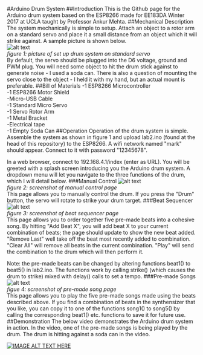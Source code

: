#Arduino Drum System
##Introduction
This is the Github page for the Arduino drum system based on the ESP8266 made for EE183DA Winter 2017 at UCLA taught by Professor Ankur Mehta.
##Mechanical Description
The system mechanically is simple to setup.  Attach an object to a rotor arm on a standard servo and place it a small distance from an object which it will strike against.  A sample picture is shown below.<br>
![alt text][setup]<br>
*figure 1: picture of set up drum system on standard servo*<br>
By default, the servo should be plugged into the D6 voltage, ground and PWM plug.  You will need some object to hit the drum stick against to generate noise - I used a soda can.  There is also a question of mounting the servo close to the object - I held it with my hand, but an actual mount is preferable.
##Bill of Materials
-1 ESP8266 Microcontroller<br>
-1 ESP8266 Motor Shield<br>
-Micro-USB Cable<br>
-1 Standard Micro Servo<br>
-1 Servo Rotor Arm<br>
-1 Metal Bracket<br>
-Electrical tape<br>
-1 Empty Soda Can
##Operation
Operation of the drum system is simple.  Assemble the system as shown in figure 1 and upload lab2.ino (found at the head of this repository) to the ESP8266.  A wifi network named "mark" should appear.  Connect to it with password "12345678".

In a web browser, connect to 192.168.4.1/index (enter as URL).  You will be greeted with a splash screen introducing you the Arduino drum system.  A dropdown menu will let you navigate to the three functions of the drum, which I will detail below.
###Manual Control
![alt text][manual_control]<br>
*figure 2: screenshot of manual control page*<br>
This page allows you to manually control the drum.  If you press the "Drum" button, the servo will rotate to strike your drum target.
###Beat Sequencer
![alt text][beat_sequencer]<br>
*figure 3: screenshot of beat sequencer page*<br>
This page allows you to order together five pre-made beats into a cohesive song.  By hitting "Add Beat X", you will add beat X to your current combination of beats; the page should update to show the new beat added.  "Remove Last" well take off the beat most recently added to combination.  "Clear All" will remove all beats in the current combination.  "Play" will send the combination to the drum which will then perform it.

Note: the pre-made beats can be changed by altering functions beat1() to beat5() in lab2.ino.  The functions work by calling strike() (which causes the drum to strike) mixed with delay() calls to set a tempo.
###Pre-made Songs
![alt text][pre_made_song]<br>
*figue 4: screenshot of pre-made song page*<br>
This page allows you to play the five pre-made songs made using the beats described above.  If you find a combination of beats in the synthensizer that you like, you can copy it to one of the functions song1() to song5() by calling the corresponding beat1() etc. functions to save it for future use.
##Demonstration
The below video demonstrates the Arduino drum system in action.  In the video, one of the pre-made songs is being played by the drum.  The drum is hitting against a soda can in the video.

[![IMAGE ALT TEXT HERE](http://img.youtube.com/vi/40Gdmw4ancg/0.jpg)](http://www.youtube.com/watch?v=40Gdmw4ancg)


[setup]: http://i.imgur.com/vAXYMOV.png
[manual_control]: http://i.imgur.com/YlN8rpv.png
[beat_sequencer]: http://i.imgur.com/GvSQ58R.png
[pre_made_song]: http://i.imgur.com/HuOIVDN.png
